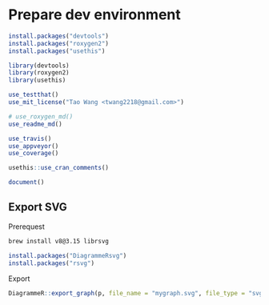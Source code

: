 # Prepare dev environment

```R
install.packages("devtools")
install.packages("roxygen2")
install.packages("usethis")

library(devtools)
library(roxygen2)
library(usethis)

use_testthat()
use_mit_license("Tao Wang <twang2218@gmail.com>")

# use_roxygen_md()
use_readme_md()

use_travis()
use_appveyor()
use_coverage()

usethis::use_cran_comments()

document()
```

## Export SVG

Prerequest

```bash
brew install v8@3.15 librsvg

```

```R
install.packages("DiagrammeRsvg")
install.packages("rsvg")

```

Export

```R
DiagrammeR::export_graph(p, file_name = "mygraph.svg", file_type = "svg")
```